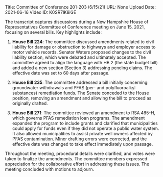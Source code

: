Title: Committee of Conference 201-203 (6/15/21)
URL: None
Upload Date: 2021-06-16
Video ID: K0SR7lK8iGE

The transcript captures discussions during a New Hampshire House of Representatives Committee of Conference meeting on June 15, 2021, focusing on several bills. Key highlights include:

1. **House Bill 224**: The committee discussed amendments related to civil liability for damage or obstruction to highways and employer access to motor vehicle records. Senator Waters proposed changes to the civil liability section, which were debated and ultimately accepted. The committee agreed to align the language with HB 2 (the state budget bill) and added a new section (Section 3) addressing pending claims. The effective date was set to 60 days after passage.

2. **House Bill 235**: The committee addressed a bill initially concerning groundwater withdrawals and PFAS (per- and polyfluoroalkyl substances) remediation funds. The Senate conceded to the House position, removing an amendment and allowing the bill to proceed as originally drafted.

3. **House Bill 271**: The committee reviewed an amendment to RSA 485-H, which governs PFAS remediation loan programs. The amendment expanded the program to include grants and clarified that municipalities could apply for funds even if they did not operate a public water system. It also allowed municipalities to assist private well owners affected by PFAS contamination. Minor drafting errors were corrected, and the effective date was changed to take effect immediately upon passage.

Throughout the meeting, procedural details were clarified, and votes were taken to finalize the amendments. The committee members expressed appreciation for the collaborative effort in addressing these issues. The meeting concluded with motions to adjourn.